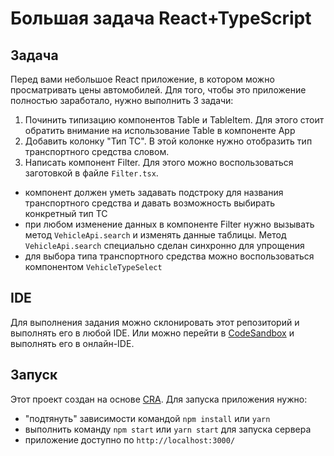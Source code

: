 # Большая задача React+TypeScript

## Задача

Перед вами небольшое React приложение, в котором можно просматривать цены автомобилей. Для того, чтобы это приложение
полностью заработало, нужно выполнить 3 задачи:

1. Починить типизацию компонентов Table и TableItem. Для этого стоит обратить внимание на использование Table в компоненте 
App
2. Добавить колонку "Тип ТС". В этой колонке нужно отобразить тип транспортного средства словом.
3. Написать компонент Filter. Для этого можно воспользоваться заготовкой в файле `Filter.tsx`.
  - компонент должен уметь задавать подстроку для названия транспортного средства и давать возможность выбирать конкретный
  тип ТС
  - при любом изменение данных в компоненте Filter нужно вызывать метод `VehicleApi.search` и изменять данные таблицы. 
  Метод `VehicleApi.search` специально сделан синхронно для упрощения
  - для выбора типа транспортного средства можно воспользоваться компонентом `VehicleTypeSelect`
  
## IDE

Для выполнения задания можно склонировать этот репозиторий и выполнять его в любой IDE. Или можно перейти в 
[CodeSandbox](https://codesandbox.io/s/vehicle-filter-table-task-51uil?file=/README.md) и выполнять его в онлайн-IDE.
  
## Запуск
Этот проект создан на основе [CRA](https://create-react-app.dev/docs/getting-started/). Для запуска приложения нужно:
- "подтянуть" зависимости командой `npm install` или `yarn`
- выполнить команду `npm start` или `yarn start` для запуска сервера
- приложение доступно по `http://localhost:3000/`
